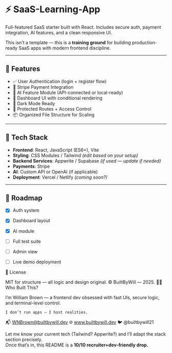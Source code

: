 # ⚡ SaaS-Learning-App

Full-featured SaaS starter built with React. Includes secure auth, payment integration, AI features, and a clean responsive UI.

This isn’t a template — this is a **training ground** for building production-ready SaaS apps with modern frontend discipline.

---

## 🧩 Features

- ✅ User Authentication (login + register flow)
- 💸 Stripe Payment Integration
- 🤖 AI Feature Module (API-connected or local-ready)
- 🧠 Dashboard UI with conditional rendering
- 🌙 Dark Mode Ready
- 🔐 Protected Routes + Access Control
- 📦 Organized File Structure for Scaling

---

## 🧰 Tech Stack

- **Frontend**: React, JavaScript (ES6+), Vite
- **Styling**: CSS Modules / Tailwind *(edit based on your setup)*
- **Backend Services**: Appwrite / Supabase *(if used — update if needed)*
- **Payments**: Stripe
- **AI**: Custom API or OpenAI (if applicable)
- **Deployment**: Vercel / Netlify *(coming soon?)*

---


## 📅 Roadmap

- [x] Auth system  
- [x] Dashboard layout  
- [x] AI module  
- [ ] Full test suite  
- [ ] Admin view  
- [ ] Live demo deployment  


🔖 License

MIT for structure — all logic and design original.
© BuiltByWill — 2025.
🙋‍♂️ Who Built This?

I’m William Brown — a frontend dev obsessed with fast UIs, secure logic, and terminal-level control.

    I don’t run apps — I host realities.

📬 WNBrown@builtbywill.dev
🌐 www.builtbywill.dev
🐦 @builtbywill21


Let me know your current tech (Tailwind? Appwrite?) and I’ll adapt the stack section precisely.  
Once that’s in, this README is a **10/10 recruiter+dev-friendly drop.**

